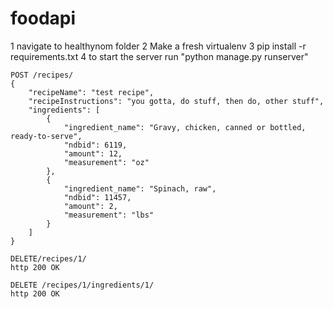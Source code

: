 # foodapi

1 navigate to healthynom folder
2 Make a fresh virtualenv
3 pip install -r requirements.txt
4 to start the server run "python manage.py runserver"

```
POST /recipes/
{
    "recipeName": "test recipe",
    "recipeInstructions": "you gotta, do stuff, then do, other stuff",
    "ingredients": [
        {
            "ingredient_name": "Gravy, chicken, canned or bottled, ready-to-serve",
            "ndbid": 6119,
            "amount": 12,
            "measurement": "oz"
        },
        {
            "ingredient_name": "Spinach, raw",
            "ndbid": 11457,
            "amount": 2,
            "measurement": "lbs"
        }
    ]
}
```
```
DELETE/recipes/1/
http 200 OK
```
```
DELETE /recipes/1/ingredients/1/
http 200 OK
```

